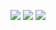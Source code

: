 ![](https://res.cloudinary.com/dj6mprtik/image/upload/v1635428843/img-to-url/step2-1_lrm8do.png)
![](https://res.cloudinary.com/dj6mprtik/image/upload/v1635428842/img-to-url/step2-code_sbstiq.png)
![](https://res.cloudinary.com/dj6mprtik/image/upload/v1635428837/img-to-url/step2-category_edvzqn.png)